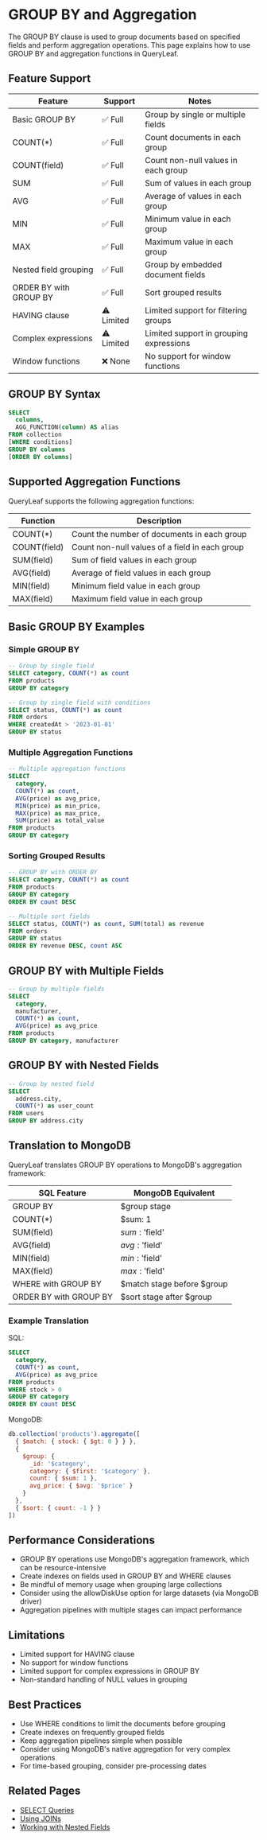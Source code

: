 # GROUP BY and Aggregation

The GROUP BY clause is used to group documents based on specified fields and perform aggregation operations. This page explains how to use GROUP BY and aggregation functions in QueryLeaf.

## Feature Support

| Feature | Support | Notes |
|---------|---------|-------|
| Basic GROUP BY | ✅ Full | Group by single or multiple fields |
| COUNT(*) | ✅ Full | Count documents in each group |
| COUNT(field) | ✅ Full | Count non-null values in each group |
| SUM | ✅ Full | Sum of values in each group |
| AVG | ✅ Full | Average of values in each group |
| MIN | ✅ Full | Minimum value in each group |
| MAX | ✅ Full | Maximum value in each group |
| Nested field grouping | ✅ Full | Group by embedded document fields |
| ORDER BY with GROUP BY | ✅ Full | Sort grouped results |
| HAVING clause | ⚠️ Limited | Limited support for filtering groups |
| Complex expressions | ⚠️ Limited | Limited support in grouping expressions |
| Window functions | ❌ None | No support for window functions |

## GROUP BY Syntax

```sql
SELECT 
  columns,
  AGG_FUNCTION(column) AS alias
FROM collection
[WHERE conditions]
GROUP BY columns
[ORDER BY columns]
```

## Supported Aggregation Functions

QueryLeaf supports the following aggregation functions:

| Function | Description |
|----------|-------------|
| COUNT(*) | Count the number of documents in each group |
| COUNT(field) | Count non-null values of a field in each group |
| SUM(field) | Sum of field values in each group |
| AVG(field) | Average of field values in each group |
| MIN(field) | Minimum field value in each group |
| MAX(field) | Maximum field value in each group |

## Basic GROUP BY Examples

### Simple GROUP BY

```sql
-- Group by single field
SELECT category, COUNT(*) as count
FROM products
GROUP BY category

-- Group by single field with conditions
SELECT status, COUNT(*) as count
FROM orders
WHERE createdAt > '2023-01-01'
GROUP BY status
```

### Multiple Aggregation Functions

```sql
-- Multiple aggregation functions
SELECT 
  category,
  COUNT(*) as count,
  AVG(price) as avg_price,
  MIN(price) as min_price,
  MAX(price) as max_price,
  SUM(price) as total_value
FROM products
GROUP BY category
```

### Sorting Grouped Results

```sql
-- GROUP BY with ORDER BY
SELECT category, COUNT(*) as count
FROM products
GROUP BY category
ORDER BY count DESC

-- Multiple sort fields
SELECT status, COUNT(*) as count, SUM(total) as revenue
FROM orders
GROUP BY status
ORDER BY revenue DESC, count ASC
```

## GROUP BY with Multiple Fields

```sql
-- Group by multiple fields
SELECT 
  category, 
  manufacturer, 
  COUNT(*) as count,
  AVG(price) as avg_price
FROM products
GROUP BY category, manufacturer
```

## GROUP BY with Nested Fields

```sql
-- Group by nested field
SELECT 
  address.city, 
  COUNT(*) as user_count
FROM users
GROUP BY address.city
```

## Translation to MongoDB

QueryLeaf translates GROUP BY operations to MongoDB's aggregation framework:

| SQL Feature | MongoDB Equivalent |
|-------------|-------------------|
| GROUP BY | $group stage |
| COUNT(*) | $sum: 1 |
| SUM(field) | $sum: '$field' |
| AVG(field) | $avg: '$field' |
| MIN(field) | $min: '$field' |
| MAX(field) | $max: '$field' |
| WHERE with GROUP BY | $match stage before $group |
| ORDER BY with GROUP BY | $sort stage after $group |

### Example Translation

SQL:
```sql
SELECT 
  category, 
  COUNT(*) as count, 
  AVG(price) as avg_price
FROM products
WHERE stock > 0
GROUP BY category
ORDER BY count DESC
```

MongoDB:
```javascript
db.collection('products').aggregate([
  { $match: { stock: { $gt: 0 } } },
  { 
    $group: {
      _id: '$category',
      category: { $first: '$category' },
      count: { $sum: 1 },
      avg_price: { $avg: '$price' }
    }
  },
  { $sort: { count: -1 } }
])
```

## Performance Considerations

- GROUP BY operations use MongoDB's aggregation framework, which can be resource-intensive
- Create indexes on fields used in GROUP BY and WHERE clauses
- Be mindful of memory usage when grouping large collections
- Consider using the allowDiskUse option for large datasets (via MongoDB driver)
- Aggregation pipelines with multiple stages can impact performance

## Limitations

- Limited support for HAVING clause
- No support for window functions
- Limited support for complex expressions in GROUP BY
- Non-standard handling of NULL values in grouping

## Best Practices

- Use WHERE conditions to limit the documents before grouping
- Create indexes on frequently grouped fields
- Keep aggregation pipelines simple when possible
- Consider using MongoDB's native aggregation for very complex operations
- For time-based grouping, consider pre-processing dates

## Related Pages

- [SELECT Queries](select.md)
- [Using JOINs](joins.md)
- [Working with Nested Fields](nested-fields.md)